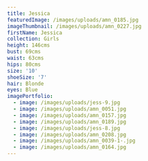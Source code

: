 ```yaml
---
title: Jessica
featuredImage: /images/uploads/amn_0185.jpg
imageThumbnail: /images/uploads/amn_0227.jpg
firstName: Jessica
collection: Girls
height: 146cms
bust: 69cms
waist: 63cms
hips: 80cms
size: '10'
shoeSize: '7'
hair: Blonde
eyes: Blue
imagePortfolio:
  - image: /images/uploads/jess-9.jpg
  - image: /images/uploads/amn_0051.jpg
  - image: /images/uploads/amn_0157.jpg
  - image: /images/uploads/amn_0189.jpg
  - image: /images/uploads/jess-8.jpg
  - image: /images/uploads/amn_0208.jpg
  - image: /images/uploads/amn_0039-1-.jpg
  - image: /images/uploads/amn_0164.jpg
---
```


